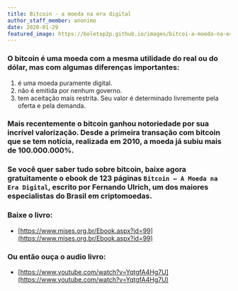```yaml
---
title: Bitcoin - a moeda na era digital
author_staff_member: anonimo
date: 2020-01-29
featured_image: https://boletop2p.github.io/images/bitcoi-a-moeda-na-era-digital.png
---
```


### O bitcoin é uma moeda com a mesma utilidade do real ou do dólar, mas com algumas diferenças importantes:
1. é uma moeda puramente digital.
2. não é emitida por nenhum governo.
3. tem aceitação mais restrita. Seu valor é determinado livremente pela oferta e pela demanda.
### Mais recentemente o bitcoin ganhou notoriedade por sua incrível valorização. Desde a primeira transação com bitcoin que se tem notícia, realizada em 2010, a moeda já subiu mais de 100.000.000%.
### Se você quer saber tudo sobre bitcoin, baixe agora gratuitamente o ebook de 123 páginas `Bitcoin – A Moeda na Era Digital`, escrito por Fernando Ulrich, um dos maiores especialistas do Brasil em criptomoedas.

### Baixe o livro:
* [https://www.mises.org.br/Ebook.aspx?id=99](https://www.mises.org.br/Ebook.aspx?id=99)
### Ou então ouça o audio livro:
* [https://www.youtube.com/watch?v=YqtgfA4Hg7U](https://www.youtube.com/watch?v=YqtgfA4Hg7U)
